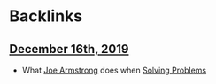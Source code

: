 
# Backlinks
## [December 16th, 2019](<December 16th, 2019.md>)
- What [Joe Armstrong](<Joe Armstrong.md>) does when [Solving Problems](<Solving Problems.md>)

